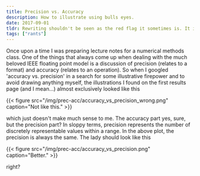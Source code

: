 ```yaml
---
title: Precision vs. Accuracy
description: How to illustrate using bulls eyes.
date: 2017-09-01
tldr: Rewriting shouldn't be seen as the red flag it sometimes is. It indicates the ability to maintain and speaks for healthy team.
tags: ["rants"]
---
```


Once upon a time I was preparing lecture notes for a numerical methods class. One of the things that always come up when dealing with the much beloved IEEE floating point model is a discussion of precision (relates to a format) and accuracy (relates to an operation). So when I googled 'accuracy vs. precision' in a search for some illustrative firepower and to avoid drawing anything myself, the illustrations I found on the first results page (and I mean...) almost exclusively looked like this

{{< figure src="/img/prec-acc/accuracy_vs_precision_wrong.png" caption="Not like this." >}}

which just doesn't make much sense to me. The accuracy part yes, sure, but the precision part? In sloppy terms, precision represents the number of discretely representable values within a range. In the above plot, the precision is always the same. The lady should look like this

{{< figure src="/img/prec-acc/accuracy_vs_precision.png" caption="Better." >}}

right?